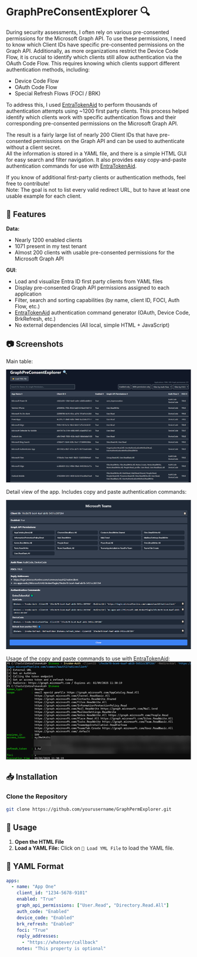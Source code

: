 # GraphPreConsentExplorer 🔍

During security assessments, I often rely on various pre-consented permissions for the Microsoft Graph API. To use these permissions, I need to know which Client IDs have specific pre-consented permissions on the Graph API. Additionally, as more organizations restrict the Device Code Flow, it is crucial to identify which clients still allow authentication via the OAuth Code Flow. This requires knowing which clients support different authentication methods, including:
- Device Code Flow
- OAuth Code Flow
- Special Refresh Flows (FOCI / BRK)

To address this, I used [EntraTokenAid](https://github.com/zh54321/EntraTokenAid) to perform thousands of authentication attempts using ~1200 first party clients. This process helped identify which clients work with specific authentication flows and their corresponding pre-consented permissions on the Microsoft Graph API.

The result is a fairly large list of nearly 200 Client IDs that have pre-consented permissions on the Graph API and can be used to authenticate without a client secret.  
All the information is stored in a YAML file, and there is a simple HTML GUI for easy search and filter navigation. It also provides easy copy-and-paste authentication commands for use with [EntraTokenAid](https://github.com/zh54321/EntraTokenAid).

If you know of additional first-party clients or authentication methods, feel free to contribute!  
Note: The goal is not to list every valid redirect URL, but to have at least one usable example for each client.

## 🚀 Features

**Data:**
- Nearly 1200 enabled clients
- 1071 present in my test tenant
- Almost 200 clients with usable pre-consented permissions for the Microsoft Graph API


**GUI**:
- Load and visualize Entra ID first party clients from YAML files
- Display pre-consented Graph API permissions assigned to each application
- Filter, search and sorting capabilities (by name, client ID, FOCI, Auth Flow, etc.)
- [EntraTokenAid](https://github.com/zh54321/EntraTokenAid) authentication command generator (OAuth, Device Code, BrkRefresh, etc.)
- No external dependencies (All local, simple HTML + JavaScript)


## 📷 Screenshots
Main table:

![alt text](images/mainview.png)

Detail view of the app. Includes copy and paste authentication commands:

![alt text](images/appdetails.png)

Usage of the copy and paste commands to use with [EntraTokenAid](https://github.com/zh54321/EntraTokenAid):
![alt text](images/EntraTokenAid.png)

## 📥 Installation


### Clone the Repository
```bash
git clone https://github.com/yourusername/GraphPermExplorer.git
```

## 📌 Usage
1. **Open the HTML File**
2. **Load a YAML File:** Click on `📂 Load YML File` to load the YAML file.



## 📖 YAML Format
```yaml
apps:
  - name: "App One"
    client_id: "1234-5678-9101"
    enabled: "True"
    graph_api_permissions: ["User.Read", "Directory.Read.All"]
    auth_code: "Enabled"
    device_code: "Enabled"
    brk_refresh: "Enabled"
    foci: "True"
    reply_addresses:
      - "https://whatever/callback"
    notes: "This property is optional"
```
